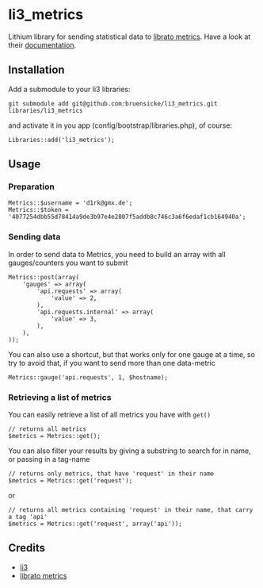 # li3_metrics

Lithium library for sending statistical data to [librato metrics](https://metrics.librato.com/). Have a look at their [documentation](http://dev.librato.com/v1/get/metrics).

## Installation

Add a submodule to your li3 libraries:

	git submodule add git@github.com:bruensicke/li3_metrics.git libraries/li3_metrics

and activate it in you app (config/bootstrap/libraries.php), of course:

	Libraries::add('li3_metrics');

## Usage

### Preparation

	Metrics::$username = 'd1rk@gmx.de';
	Metrics::$token = '4077254dbb55d78414a9de3b97e4e2807f5addb8c746c3a6f6edaf1cb164940a';

### Sending data

In order to send data to Metrics, you need to build an array with all gauges/counters you want to submit

	Metrics::post(array(
		'gauges' => array(
			'api.requests' => array(
				'value' => 2,
			),
			'api.requests.internal' => array(
				'value' => 3,
			),
		),
	));

You can also use a shortcut, but that works only for one gauge at a time, so try to avoid that, if you want to send more than one data-metric

	Metrics::gauge('api.requests', 1, $hostname);

### Retrieving a list of metrics

You can easily retrieve a list of all metrics you have with `get()`

	// returns all metrics
	$metrics = Metrics::get();

You can also filter your results by giving a substring to search for in name, or passing in a tag-name

	// returns only metrics, that have 'request' in their name
	$metrics = Metrics::get('request');

or

	// returns all metrics containing 'request' in their name, that carry a tag 'api'
	$metrics = Metrics::get('request', array('api'));

## Credits

* [li3](http://www.lithify.me)
* [librato metrics](https://metrics.librato.com/)


